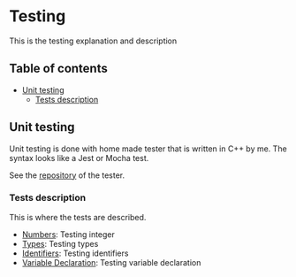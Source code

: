 # Testing

This is the testing explanation and description

## Table of contents

- [Unit testing](#unit-testing)
    - [Tests description](#tests-description)

## Unit testing <a name="unit-testing"></a>

Unit testing is done with home made tester that is written in C++ by me. The syntax looks like a Jest or Mocha test.

See the [repository](https://github.com/pulk66-s/CppTester) of the tester.

### Tests description <a name="tests-description"></a>

This is where the tests are described.

- [Numbers](unit/Numbers.md): Testing integer
- [Types](unit/Types.md): Testing types
- [Identifiers](unit/Identifiers.md): Testing identifiers
- [Variable Declaration](unit/VariableDecl.md): Testing variable declaration